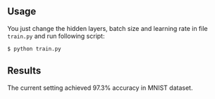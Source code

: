 ## Usage
You just change the hidden layers, batch size and learning rate in 
file ```train.py``` and run following script:
```bash
$ python train.py
```

## Results 
The current setting achieved 97.3% accuracy in MNIST dataset.
